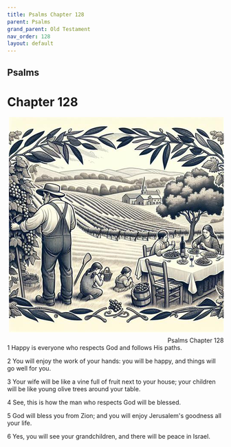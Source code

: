 ```yaml
---
title: Psalms Chapter 128
parent: Psalms
grand_parent: Old Testament
nav_order: 128
layout: default
---
```


## Psalms

# Chapter 128

<div style="clear: both; text-align: right;">
    <img src="/assets/Image/Psalms/500/128.jpg" alt="Psalms Chapter 128" class="chapter-image" style="max-width: 100%; height: auto; float: right; margin: 0 0 10px 10px; padding-left: 10%;">
    <figcaption style="font-size: 14px;">Psalms Chapter 128</figcaption>
</div>
1 Happy is everyone who respects God and follows His paths.

2 You will enjoy the work of your hands: you will be happy, and things will go well for you.

3 Your wife will be like a vine full of fruit next to your house; your children will be like young olive trees around your table.

4 See, this is how the man who respects God will be blessed.

5 God will bless you from Zion; and you will enjoy Jerusalem's goodness all your life.

6 Yes, you will see your grandchildren, and there will be peace in Israel.


